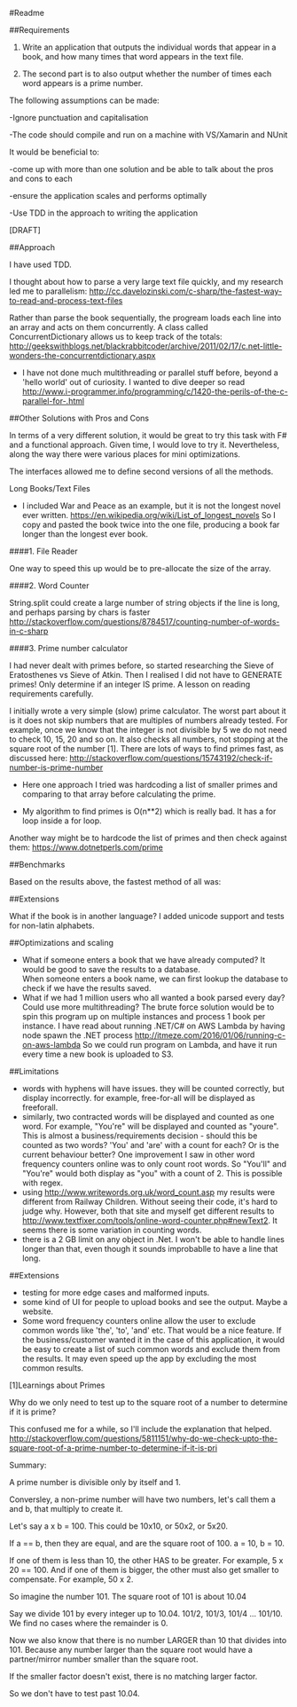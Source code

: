 #Readme

##Requirements

1. Write an application that outputs the individual words that appear in a book, and how many times that word appears in the text file.

2. The second part is to also output whether the number of times each word appears is a prime number.


The following assumptions can be made:

-Ignore punctuation and capitalisation

-The code should compile and run on a machine with VS/Xamarin and NUnit


It would be beneficial to:

-come up with more than one solution and be able to talk about the pros and cons to each

-ensure the application scales and performs optimally

-Use TDD in the approach to writing the application


[DRAFT]

##Approach

I have used TDD. 

I thought about how to parse a very large text file quickly, and my research led me to parallelism: http://cc.davelozinski.com/c-sharp/the-fastest-way-to-read-and-process-text-files

Rather than parse the book sequentially, the progream loads each line into an array and acts on them concurrently. 
A class called ConcurrentDictionary allows us to keep track of the totals: http://geekswithblogs.net/blackrabbitcoder/archive/2011/02/17/c.net-little-wonders-the-concurrentdictionary.aspx
- I have not done much multithreading or parallel stuff before, beyond a 'hello world' out of curiosity. 
I wanted to dive deeper so read http://www.i-programmer.info/programming/c/1420-the-perils-of-the-c-parallel-for-.html

##Other Solutions with Pros and Cons

In terms of a very different solution, it would be great to try this task with F# and a functional approach. Given time, I would love to try it. 
Nevertheless, along the way there were various places for mini optimizations.

The interfaces allowed me to define second versions of all the methods. 

Long Books/Text Files

- I included War and Peace as an example, but it is not the longest novel ever written. https://en.wikipedia.org/wiki/List_of_longest_novels
So I copy and pasted the book twice into the one file, producing a book far longer than the longest ever book. 

####1. File Reader

One way to speed this up would be to pre-allocate the size of the array. 

####2. Word Counter

String.split could create a large number of string objects if the line is long, and perhaps parsing by chars is faster http://stackoverflow.com/questions/8784517/counting-number-of-words-in-c-sharp

####3. Prime number calculator

I had never dealt with primes before, so started researching the Sieve of Eratosthenes vs Sieve of Atkin. 
Then I realised I did not have to GENERATE primes! Only determine if an integer IS prime. A lesson on reading requirements carefully. 

I initially wrote a very simple (slow) prime calculator. The worst part about it is it does not skip numbers
that are multiples of numbers already tested. For example, once we know that the integer is not divisible by 5
we do not need to check 10, 15, 20 and so on. It also checks all numbers, not stopping at the square root of the number [1].
There are lots of ways to find primes fast, as discussed here: http://stackoverflow.com/questions/15743192/check-if-number-is-prime-number

- Here one approach I tried was hardcoding a list of smaller primes and comparing to that array before calculating the prime.  

- My algorithm to find primes is O(n**2) which is really bad. It has a for loop inside a for loop. 

Another way might be to hardcode the list of primes and then check against them: 
https://www.dotnetperls.com/prime

##Benchmarks

Based on the results above, the fastest method of all was: 



##Extensions

What if the book is in another language? I added unicode support and tests for non-latin alphabets. 

##Optimizations and scaling

- What if someone enters a book that we have already computed? It would be good to save the results to a database.  
When someone enters a book name, we can first lookup the database to check if we have the results saved.  
- What if we had 1 million users who all wanted a book parsed every day? Could use more multithreading?
The brute force solution would be to spin this program up on multiple instances and process 1 book per instance. 
I have read about running .NET/C# on AWS Lambda by having node spawn the .NET process http://itmeze.com/2016/01/06/running-c-on-aws-lambda
So we could run program on Lambda, and have it run every time a new book is uploaded to S3. 

##Limitations
- words with hyphens will have issues. they will be counted correctly, but display incorrectly. for example,
free-for-all will be displayed as freeforall. 
- similarly, two contracted words will be displayed and counted as one word. For example, "You're" will be displayed and counted as "youre". 
This is almost a business/requirements decision - should this be counted as two words? 'You' and 'are' with a count for each? Or is the current behaviour better? 
One improvement I saw in other word frequency counters online was to only count root words. So "You'll" and "You're" would both display as "you" with a count of 2. 
This is possible with regex. 
- using http://www.writewords.org.uk/word_count.asp my results were different from Railway Children. Without seeing their code, it's hard to judge why. 
However, both that site and myself get different results to http://www.textfixer.com/tools/online-word-counter.php#newText2. 
It seems there is some variation in counting words.
- there is a 2 GB limit on any object in .Net. I won't be able to handle lines longer than that, even though it sounds improbablle to have a line that long. 
 
##Extensions

- testing for more edge cases and malformed inputs. 
- some kind of UI for people to upload books and see the output. Maybe a website.
- Some word frequency counters online allow the user to exclude common words like 'the', 'to', 'and' etc. That would be a nice feature. 
If the business/customer wanted it in the case of this application, it would be easy to create a list of such common words and exclude them from the results. 
It may even speed up the app by excluding the most common results.  

[1]Learnings about Primes

Why do we only need to test up to the square root of a number to determine if it is prime? 

This confused me for a while, so I'll include the explanation that helped. 
http://stackoverflow.com/questions/5811151/why-do-we-check-upto-the-square-root-of-a-prime-number-to-determine-if-it-is-pri

Summary:

A prime number is divisible only by itself and 1. 

Conversley, a non-prime number will have two numbers, let's call them a and b, that multiply to create it.

Let's say a x b = 100. This could be 10x10, or 50x2, or 5x20. 

If a == b, then they are equal, and are the square root of 100. a = 10, b = 10. 

If one of them is less than 10, the other HAS to be greater. For example, 5 x 20 == 100. And if one of them is bigger, 
the other must also get smaller to compensate. For example, 50 x 2. 

So imagine the number 101. The square root of 101 is about 10.04

Say we divide 101 by every integer up to 10.04. 101/2, 101/3, 101/4 ... 101/10. We find no cases where the remainder is 0. 

Now we also know that there is no number LARGER than 10 that divides into 101. Because any number larger than the square root
would have a partner/mirror number smaller than the square root. 

If the smaller factor doesn't exist, there is no matching larger factor. 

So we don't have to test past 10.04.
